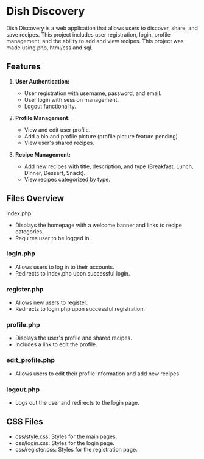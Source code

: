 # Dish Discovery

Dish Discovery is a web application that allows users to discover, share, and save recipes. This project includes user registration, login, profile management, and the ability to add and view recipes. This project was made using php, html/css and sql.

## Features

1. **User Authentication:**
   - User registration with username, password, and email.
   - User login with session management.
   - Logout functionality.

2. **Profile Management:**
   - View and edit user profile.
   - Add a bio and profile picture (profile picture feature pending).
   - View user's shared recipes.

3. **Recipe Management:**
   - Add new recipes with title, description, and type (Breakfast, Lunch, Dinner, Dessert, Snack).
   - View recipes categorized by type.

## Files Overview
index.php
- Displays the homepage with a welcome banner and links to recipe categories.
- Requires user to be logged in.

### login.php
- Allows users to log in to their accounts.
- Redirects to index.php upon successful login.

### register.php
- Allows new users to register.
- Redirects to login.php upon successful registration.

### profile.php
- Displays the user's profile and shared recipes.
- Includes a link to edit the profile.

### edit_profile.php
- Allows users to edit their profile information and add new recipes.
  
### logout.php
- Logs out the user and redirects to the login page.

## CSS Files
- css/style.css: Styles for the main pages.
- css/login.css: Styles for the login page.
- css/register.css: Styles for the registration page.

